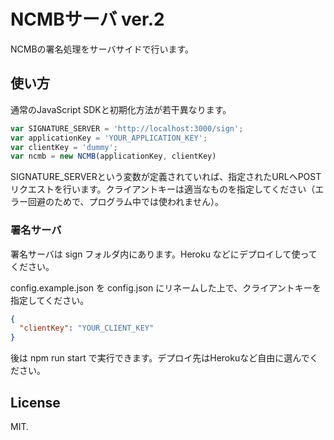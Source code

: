 # NCMBサーバ ver.2

NCMBの署名処理をサーバサイドで行います。

## 使い方

通常のJavaScript SDKと初期化方法が若干異なります。

```javascript
var SIGNATURE_SERVER = 'http://localhost:3000/sign';
var applicationKey = 'YOUR_APPLICATION_KEY';
var clientKey = 'dummy';
var ncmb = new NCMB(applicationKey, clientKey)
```

SIGNATURE_SERVERという変数が定義されていれば、指定されたURLへPOSTリクエストを行います。クライアントキーは適当なものを指定してください（エラー回避のためで、プログラム中では使われません）。

### 署名サーバ

署名サーバは sign フォルダ内にあります。Heroku などにデプロイして使ってください。

config.example.json を config.json にリネームした上で、クライアントキーを指定してください。

```json
{
  "clientKey": "YOUR_CLIENT_KEY"
}
```

後は npm run start で実行できます。デプロイ先はHerokuなど自由に選んでください。

## License

MIT.
